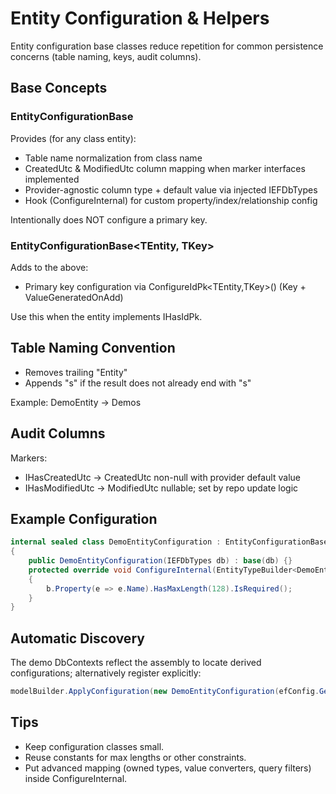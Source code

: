 ﻿# Entity Configuration & Helpers

Entity configuration base classes reduce repetition for common persistence concerns (table naming, keys, audit columns).

## Base Concepts

### EntityConfigurationBase<TEntity>
Provides (for any class entity):
- Table name normalization from class name
- CreatedUtc & ModifiedUtc column mapping when marker interfaces implemented
- Provider-agnostic column type + default value via injected IEFDbTypes
- Hook (ConfigureInternal) for custom property/index/relationship config

Intentionally does NOT configure a primary key.

### EntityConfigurationBase<TEntity, TKey>
Adds to the above:
- Primary key configuration via ConfigureIdPk<TEntity,TKey>() (Key + ValueGeneratedOnAdd)

Use this when the entity implements IHasIdPk<TKey>.

## Table Naming Convention
- Removes trailing "Entity"
- Appends "s" if the result does not already end with "s"

Example: DemoEntity -> Demos

## Audit Columns
Markers:
- IHasCreatedUtc -> CreatedUtc non-null with provider default value
- IHasModifiedUtc -> ModifiedUtc nullable; set by repo update logic

## Example Configuration
```csharp
internal sealed class DemoEntityConfiguration : EntityConfigurationBase<DemoEntity, int>
{
    public DemoEntityConfiguration(IEFDbTypes db) : base(db) {}
    protected override void ConfigureInternal(EntityTypeBuilder<DemoEntity> b)
    {
        b.Property(e => e.Name).HasMaxLength(128).IsRequired();
    }
}
```

## Automatic Discovery
The demo DbContexts reflect the assembly to locate derived configurations; alternatively register explicitly:
```csharp
modelBuilder.ApplyConfiguration(new DemoEntityConfiguration(efConfig.GetDbTypes()));
```

## Tips
- Keep configuration classes small.
- Reuse constants for max lengths or other constraints.
- Put advanced mapping (owned types, value converters, query filters) inside ConfigureInternal.
